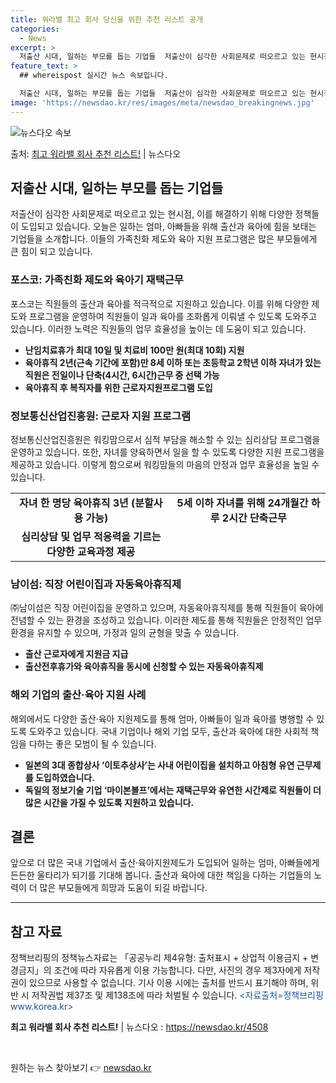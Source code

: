 ```yaml
---
title: 워라밸 최고 회사 당신을 위한 추천 리스트 공개
categories:
  - News
excerpt: >
  저출산 시대, 일하는 부모를 돕는 기업들  저출산이 심각한 사회문제로 떠오르고 있는 현시점, 이를 해결하기 …
feature_text: >
  ## whereispost 실시간 뉴스 속보입니다.

  저출산 시대, 일하는 부모를 돕는 기업들  저출산이 심각한 사회문제로 떠오르고 있는 현시점, 이를 해결하기 …
image: 'https://newsdao.kr/res/images/meta/newsdao_breakingnews.jpg'
---
```


![뉴스다오 속보](https://newsdao.kr/res/images/meta/newsdao_breakingnews.jpg)

<p>출처: <a href="https://newsdao.kr/4508" rel="dofollow">최고 워라밸 회사 추천 리스트!</a> | 뉴스다오</p>

<h2 data-ke-size="size26">저출산 시대, 일하는 부모를 돕는 기업들</h2>

<p data-ke-size="size16">저출산이 심각한 사회문제로 떠오르고 있는 현시점, 이를 해결하기 위해 다양한 정책들이 도입되고 있습니다. 오늘은 일하는 엄마, 아빠들을 위해 출산과 육아에 힘을 보태는 기업들을 소개합니다. 이들의 가족친화 제도와 육아 지원 프로그램은 많은 부모들에게 큰 힘이 되고 있습니다.</p>

<h3>포스코: 가족친화 제도와 육아기 재택근무</h3>

<p data-ke-size="size16">포스코는 직원들의 출산과 육아를 적극적으로 지원하고 있습니다. 이를 위해 다양한 제도와 프로그램을 운영하여 직원들이 일과 육아를 조화롭게 이뤄낼 수 있도록 도와주고 있습니다. 이러한 노력은 직원들의 업무 효율성을 높이는 데 도움이 되고 있습니다.</p>

<ul>
    <li><b>난임치료휴가 최대 10일 및 치료비 100만 원(최대 10회) 지원</b></li>
    <li><b>육아휴직 2년(근속 기간에 포함)만 8세 이하 또는 초등학교 2학년 이하 자녀가 있는 직원은 전일이나 단축(4시간, 6시간)근무 중 선택 가능</b></li>
    <li><b>육아휴직 후 복직자를 위한 근로자지원프로그램 도입</b></li>
</ul>

<h3>정보통신산업진흥원: 근로자 지원 프로그램</h3>

<p data-ke-size="size16">정보통신산업진흥원은 워킹맘으로서 심적 부담을 해소할 수 있는 심리상담 프로그램을 운영하고 있습니다. 또한, 자녀를 양육하면서 일을 할 수 있도록 다양한 지원 프로그램을 제공하고 있습니다. 이렇게 함으로써 워킹맘들의 마음의 안정과 업무 효율성을 높일 수 있습니다.</p>

<table>
    <tr>
        <td style="text-align: center; height: 17px;"><b>자녀 한 명당 육아휴직 3년 (분할사용 가능)</b></td>
        <td style="text-align: center; height: 17px;"><b>5세 이하 자녀를 위해 24개월간 하루 2시간 단축근무</b></td>
    </tr>
    <tr>
        <td style="text-align: center; height: 17px;"><b>심리상담 및 업무 적응력을 기르는 다양한 교육과정 제공</b></td>
    </tr>
</table>

<h3>남이섬: 직장 어린이집과 자동육아휴직제</h3>

<p data-ke-size="size16">㈜남이섬은 직장 어린이집을 운영하고 있으며, 자동육아휴직제를 통해 직원들이 육아에 전념할 수 있는 환경을 조성하고 있습니다. 이러한 제도를 통해 직원들은 안정적인 업무 환경을 유지할 수 있으며, 가정과 일의 균형을 맞출 수 있습니다.</p>

<ul>
    <li><b>출산 근로자에게 지원금 지급</b></li>
    <li><b>출산전후휴가와 육아휴직을 동시에 신청할 수 있는 자동육아휴직제</b></li>
</ul>

<h3>해외 기업의 출산·육아 지원 사례</h3>

<p data-ke-size="size16">해외에서도 다양한 출산·육아 지원제도를 통해 엄마, 아빠들이 일과 육아를 병행할 수 있도록 도와주고 있습니다. 국내 기업이나 해외 기업 모두, 출산과 육아에 대한 사회적 책임을 다하는 좋은 모범이 될 수 있습니다.</p>

<ul>
    <li><b>일본의 3대 종합상사 ‘이토추상사’는 사내 어린이집을 설치하고 아침형 유연 근무제를 도입하였습니다.</b></li>
    <li><b>독일의 정보기술 기업 ‘마이본볼프’에서는 재택근무와 유연한 시간제로 직원들이 더 많은 시간을 가질 수 있도록 지원하고 있습니다.</b></li>
</ul>

<h2 data-ke-size="size26">결론</h2>

<p data-ke-size="size16">앞으로 더 많은 국내 기업에서 출산·육아지원제도가 도입되어 일하는 엄마, 아빠들에게 든든한 울타리가 되기를 기대해 봅니다. 출산과 육아에 대한 책임을 다하는 기업들의 노력이 더 많은 부모들에게 희망과 도움이 되길 바랍니다.</p>

<hr>

<h2 data-ke-size="size26">참고 자료</h2>

<p data-ke-size="size16">정책브리핑의 정책뉴스자료는 「공공누리 제4유형: 출처표시 + 상업적 이용금지 + 변경금지」의 조건에 따라 자유롭게 이용 가능합니다. 다만, 사진의 경우 제3자에게 저작권이 있으므로 사용할 수 없습니다. 기사 이용 시에는 출처를 반드시 표기해야 하며, 위반 시 저작권법 제37조 및 제138조에 따라 처벌될 수 있습니다. <span style="color: #1a5490;">&lt;자료출처=정책브리핑 www.korea.kr&gt;</span></p>

<p data-ke-size="size16"><b>최고 워라밸 회사 추천 리스트!</b> | 뉴스다오 : <a href="https://newsdao.kr/4508">https://newsdao.kr/4508</a></p>
<p data-ke-size="size16">&nbsp;</p> 

원하는 뉴스 찾아보기 👉 <a href="https://newsdao.kr" rel="dofollow">newsdao.kr</a>


